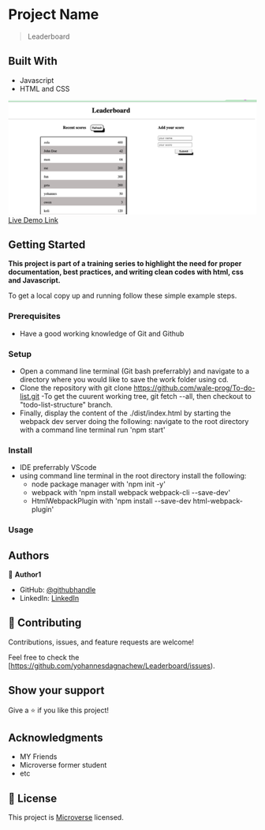 # Project Name

> Leaderboard


## Built With

- Javascript
- HTML and CSS

![Leaderboard](/img/leaderboard.png)
[Live Demo Link](https://yohannesdagnachew.github.io/Leaderboard/dist/)


## Getting Started

**This project is part of a training series to highlight the need for proper documentation, best practices, and writing clean codes with html, css and Javascript.**


To get a local copy up and running follow these simple example steps.

### Prerequisites
- Have a good working knowledge of Git and Github
### Setup
- Open a command line terminal (Git bash preferrably) and navigate to a directory where you would like to save the work folder using cd.
- Clone the repository with git clone https://github.com/wale-prog/To-do-list.git
-To get the cuurent working tree, git fetch --all, then checkout to "todo-list-structure" branch.
- Finally, display the content of the ./dist/index.html by starting the webpack dev server doing the following:
navigate to the root directory with a command line terminal
run 'npm start'

### Install
- IDE preferrably VScode
- using command line terminal in the root directory install the following:
     * node package manager with 'npm init -y'
     * webpack with 'npm install webpack webpack-cli --save-dev'
     *  HtmlWebpackPlugin with 'npm install --save-dev html-webpack-plugin'
### Usage


## Authors

👤 **Author1**

- GitHub: [@githubhandle](https://github.com/yohannesdagnachew)
- LinkedIn: [LinkedIn](https://www.linkedin.com/in/yohannes-dagnachew-5b163a236/)


## 🤝 Contributing

Contributions, issues, and feature requests are welcome!

Feel free to check the [https://github.com/yohannesdagnachew/Leaderboard/issues).

## Show your support

Give a ⭐️ if you like this project!

## Acknowledgments

- MY Friends
- Microverse former student
- etc

## 📝 License

This project is [Microverse](./MIT.md) licensed.